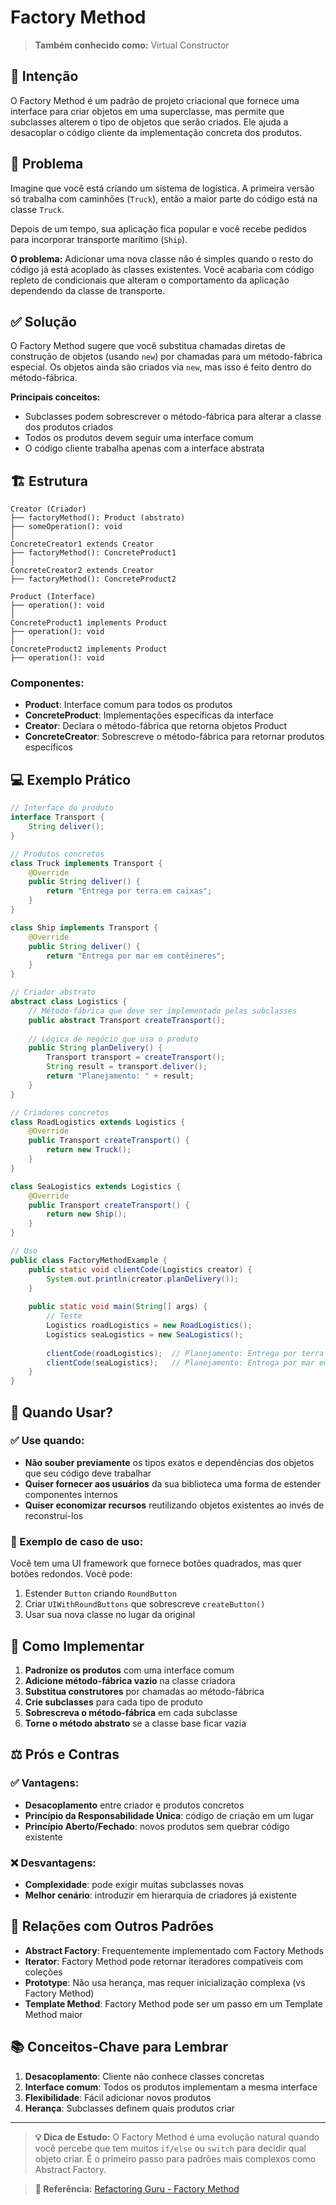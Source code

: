 # Factory Method

> **Também conhecido como:** Virtual Constructor

## 🎯 Intenção

O Factory Method é um padrão de projeto criacional que fornece uma interface para criar objetos em uma superclasse, mas permite que subclasses alterem o tipo de objetos que serão criados. Ele ajuda a desacoplar o código cliente da implementação concreta dos produtos.

## 🚩 Problema

Imagine que você está criando um sistema de logística. A primeira versão só trabalha com caminhões (`Truck`), então a maior parte do código está na classe `Truck`.

Depois de um tempo, sua aplicação fica popular e você recebe pedidos para incorporar transporte marítimo (`Ship`). 

**O problema:** Adicionar uma nova classe não é simples quando o resto do código já está acoplado às classes existentes. Você acabaria com código repleto de condicionais que alteram o comportamento da aplicação dependendo da classe de transporte.

## ✅ Solução

O Factory Method sugere que você substitua chamadas diretas de construção de objetos (usando `new`) por chamadas para um método-fábrica especial. Os objetos ainda são criados via `new`, mas isso é feito dentro do método-fábrica.

**Principais conceitos:**
- Subclasses podem sobrescrever o método-fábrica para alterar a classe dos produtos criados
- Todos os produtos devem seguir uma interface comum
- O código cliente trabalha apenas com a interface abstrata

## 🏗️ Estrutura

```
Creator (Criador)
├── factoryMethod(): Product (abstrato)
├── someOperation(): void
│
ConcreteCreator1 extends Creator
├── factoryMethod(): ConcreteProduct1
│
ConcreteCreator2 extends Creator
├── factoryMethod(): ConcreteProduct2

Product (Interface)
├── operation(): void
│
ConcreteProduct1 implements Product
├── operation(): void
│
ConcreteProduct2 implements Product
├── operation(): void
```

### Componentes:
- **Product**: Interface comum para todos os produtos
- **ConcreteProduct**: Implementações específicas da interface
- **Creator**: Declara o método-fábrica que retorna objetos Product
- **ConcreteCreator**: Sobrescreve o método-fábrica para retornar produtos específicos

## 💻 Exemplo Prático

```java
// Interface do produto
interface Transport {
    String deliver();
}

// Produtos concretos
class Truck implements Transport {
    @Override
    public String deliver() {
        return "Entrega por terra em caixas";
    }
}

class Ship implements Transport {
    @Override
    public String deliver() {
        return "Entrega por mar em contêineres";
    }
}

// Criador abstrato
abstract class Logistics {
    // Método-fábrica que deve ser implementado pelas subclasses
    public abstract Transport createTransport();
    
    // Lógica de negócio que usa o produto
    public String planDelivery() {
        Transport transport = createTransport();
        String result = transport.deliver();
        return "Planejamento: " + result;
    }
}

// Criadores concretos
class RoadLogistics extends Logistics {
    @Override
    public Transport createTransport() {
        return new Truck();
    }
}

class SeaLogistics extends Logistics {
    @Override
    public Transport createTransport() {
        return new Ship();
    }
}

// Uso
public class FactoryMethodExample {
    public static void clientCode(Logistics creator) {
        System.out.println(creator.planDelivery());
    }
    
    public static void main(String[] args) {
        // Teste
        Logistics roadLogistics = new RoadLogistics();
        Logistics seaLogistics = new SeaLogistics();
        
        clientCode(roadLogistics);  // Planejamento: Entrega por terra em caixas
        clientCode(seaLogistics);   // Planejamento: Entrega por mar em contêineres
    }
}
```

## 🎯 Quando Usar?

### ✅ Use quando:
- **Não souber previamente** os tipos exatos e dependências dos objetos que seu código deve trabalhar
- **Quiser fornecer aos usuários** da sua biblioteca uma forma de estender componentes internos
- **Quiser economizar recursos** reutilizando objetos existentes ao invés de reconstruí-los

### 📝 Exemplo de caso de uso:
Você tem uma UI framework que fornece botões quadrados, mas quer botões redondos. Você pode:
1. Estender `Button` criando `RoundButton`
2. Criar `UIWithRoundButtons` que sobrescreve `createButton()`
3. Usar sua nova classe no lugar da original

## 🚀 Como Implementar

1. **Padronize os produtos** com uma interface comum
2. **Adicione método-fábrica vazio** na classe criadora
3. **Substitua construtores** por chamadas ao método-fábrica
4. **Crie subclasses** para cada tipo de produto
5. **Sobrescreva o método-fábrica** em cada subclasse
6. **Torne o método abstrato** se a classe base ficar vazia

## ⚖️ Prós e Contras

### ✅ Vantagens:
- **Desacoplamento** entre criador e produtos concretos
- **Princípio da Responsabilidade Única**: código de criação em um lugar
- **Princípio Aberto/Fechado**: novos produtos sem quebrar código existente

### ❌ Desvantagens:
- **Complexidade**: pode exigir muitas subclasses novas
- **Melhor cenário**: introduzir em hierarquia de criadores já existente

## 🔗 Relações com Outros Padrões

- **Abstract Factory**: Frequentemente implementado com Factory Methods
- **Iterator**: Factory Method pode retornar iteradores compatíveis com coleções
- **Prototype**: Não usa herança, mas requer inicialização complexa (vs Factory Method)
- **Template Method**: Factory Method pode ser um passo em um Template Method maior

## 📚 Conceitos-Chave para Lembrar

1. **Desacoplamento**: Cliente não conhece classes concretas
2. **Interface comum**: Todos os produtos implementam a mesma interface
3. **Flexibilidade**: Fácil adicionar novos produtos
4. **Herança**: Subclasses definem quais produtos criar

---

> **💡 Dica de Estudo:** O Factory Method é uma evolução natural quando você percebe que tem muitos `if/else` ou `switch` para decidir qual objeto criar. É o primeiro passo para padrões mais complexos como Abstract Factory.

> **📖 Referência:** [Refactoring Guru - Factory Method](https://refactoring.guru/design-patterns/factory-method)
